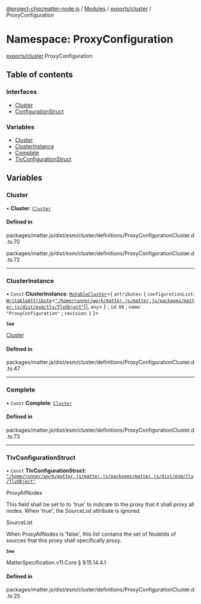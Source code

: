 [@project-chip/matter-node.js](../README.md) / [Modules](../modules.md) / [exports/cluster](exports_cluster.md) / ProxyConfiguration

# Namespace: ProxyConfiguration

[exports/cluster](exports_cluster.md).ProxyConfiguration

## Table of contents

### Interfaces

- [Cluster](../interfaces/exports_cluster.ProxyConfiguration.Cluster.md)
- [ConfigurationStruct](../interfaces/exports_cluster.ProxyConfiguration.ConfigurationStruct.md)

### Variables

- [Cluster](exports_cluster.ProxyConfiguration.md#cluster)
- [ClusterInstance](exports_cluster.ProxyConfiguration.md#clusterinstance)
- [Complete](exports_cluster.ProxyConfiguration.md#complete)
- [TlvConfigurationStruct](exports_cluster.ProxyConfiguration.md#tlvconfigurationstruct)

## Variables

### Cluster

• **Cluster**: [`Cluster`](../interfaces/exports_cluster.ProxyConfiguration.Cluster.md)

#### Defined in

packages/matter.js/dist/esm/cluster/definitions/ProxyConfigurationCluster.d.ts:70

packages/matter.js/dist/esm/cluster/definitions/ProxyConfigurationCluster.d.ts:72

___

### ClusterInstance

• `Const` **ClusterInstance**: [`MutableCluster`](../interfaces/exports_cluster.MutableCluster-1.md)\<\{ `attributes`: \{ `configurationList`: [`WritableAttribute`](../interfaces/exports_cluster.WritableAttribute.md)\<[`"/home/runner/work/matter.js/matter.js/packages/matter.js/dist/esm/tlv/TlvObject"`](exports_session._internal_.__home_runner_work_matter_js_matter_js_packages_matter_js_dist_esm_tlv_TlvObject_.md)[], `any`\>  } ; `id`: ``66`` ; `name`: ``"ProxyConfiguration"`` ; `revision`: ``1``  }\>

**`See`**

[Cluster](exports_cluster.ProxyConfiguration.md#cluster)

#### Defined in

packages/matter.js/dist/esm/cluster/definitions/ProxyConfigurationCluster.d.ts:47

___

### Complete

• `Const` **Complete**: [`Cluster`](../interfaces/exports_cluster.ProxyConfiguration.Cluster.md)

#### Defined in

packages/matter.js/dist/esm/cluster/definitions/ProxyConfigurationCluster.d.ts:73

___

### TlvConfigurationStruct

• `Const` **TlvConfigurationStruct**: [`"/home/runner/work/matter.js/matter.js/packages/matter.js/dist/esm/tlv/TlvObject"`](exports_session._internal_.__home_runner_work_matter_js_matter_js_packages_matter_js_dist_esm_tlv_TlvObject_.md)

ProxyAllNodes

This field shall be set to to 'true' to indicate to the proxy that it shall proxy all nodes. When 'true', the
SourceList attribute is ignored.

SourceList

When ProxyAllNodes is 'false', this list contains the set of NodeIds of sources that this proxy shall
specifically proxy.

**`See`**

MatterSpecification.v11.Core § 9.15.14.4.1

#### Defined in

packages/matter.js/dist/esm/cluster/definitions/ProxyConfigurationCluster.d.ts:25
